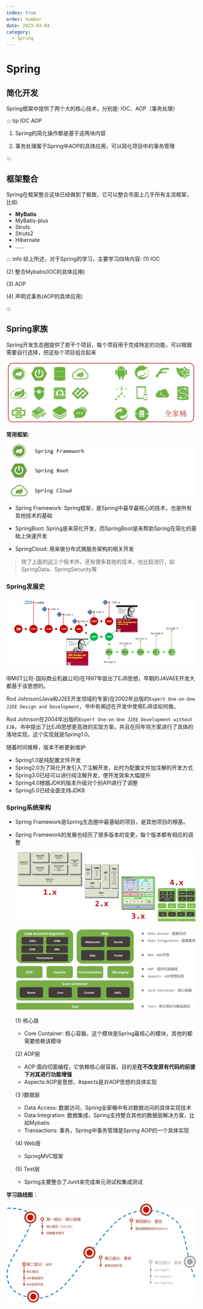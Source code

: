 ```yaml
---
index: true
order: number
date: 2023-04-04
category: 
  - Spring
---
```


# Spring
<!-- more -->

## 简化开发

Spring框架中提供了两个大的核心技术，分别是: IOC、AOP（事务处理）

::: tip IOC AOP

1. Spring的简化操作都是基于这两块内容

2. 事务处理属于Spring中AOP的具体应用，可以简化项目中的事务管理

:::

## 框架整合

Spring在框架整合这块已经做到了极致，它可以整合市面上几乎所有主流框架，比如:

* **MyBatis**
* MyBatis-plus
* Struts
* Struts2
* Hibernate
* ……

::: info 综上所述，对于Spring的学习，主要学习四块内容:
(1) IOC  

(2) 整合Mybatis(IOC的具体应用)  

(3) AOP  

(4) 声明式事务(AOP的具体应用)  

:::

## Spring家族

Spring开发生态圈提供了若干个项目，每个项目用于完成特定的功能，可以根据需要自行选择，把这些个项目组合起来

![ ](./assets/readme/image-20210729171850181.png)

**常用框架:**

![ ](./assets/readme/1629714811435.png)

* Spring Framework: Spring框架，是Spring中最早最核心的技术，也是所有其他技术的基础  

* SpringBoot: Spring是来简化开发，而SpringBoot是来帮助Spring在简化的基础上快速开发  

* SpringCloud: 用来做分布式微服务架构的相关开发  

> 除了上面的这三个技术外，还有很多其他的技术，也比较流行，如SpringData、SpringSecurity等
  
### Spring发展史

![ ](./assets/readme/image-20210729171926576.png)

IBM(IT公司-国际商业机器公司)在1997年提出了EJB思想，早期的JAVAEE开发大都基于该思想的。  

Rod Johnson(Java和J2EE开发领域的专家)在2002年出版的`Expert One-on-One J2EE Design and Development`，书中有阐述在开发中使用EJB该如何做。  

Rod Johnson在2004年出版的`Expert One-on-One J2EE Development without EJB`，书中提出了比EJB思想更高效的实现方案，并且在同年将方案进行了具体的落地实现，这个实现就是Spring1.0。  

随着时间推移，版本不断更新维护  

* Spring1.0是纯配置文件开发
* Spring2.0为了简化开发引入了注解开发，此时为配置文件加注解的开发方式
* Spring3.0已经可以进行纯注解开发，使开发效率大幅提升
* Spring4.0根据JDK的版本升级对个别API进行了调整
* Spring5.0已经全面支持JDK8

### Spring系统架构

* Spring Framework是Spring生态圈中最基础的项目，是其他项目的根基。

* Spring Framework的发展也经历了很多版本的变更，每个版本都有相应的调整

  ![ ](./assets/readme/image-20210729172153796.png)

  ![ ](./assets/readme/1629720945720.png)

  (1) 核心层

  * Core Container: 核心容器，这个模块是Spring最核心的模块，其他的都需要依赖该模块

  (2) AOP层

  * AOP:面向切面编程，它依赖核心层容器，目的是**在不改变原有代码的前提下对其进行功能增强**
  * Aspects:AOP是思想，Aspects是对AOP思想的具体实现

  (3 )数据层

  * Data Access: 数据访问，Spring全家桶中有对数据访问的具体实现技术
  * Data Integration: 数据集成，Spring支持整合其他的数据层解决方案，比如Mybatis
  * Transactions: 事务，Spring中事务管理是Spring AOP的一个具体实现

  (4) Web层

  * SpringMVC框架

  (5) Test层

  * Spring主要整合了Junit来完成单元测试和集成测试

**学习路线图**：

![ ](./assets/readme/1629722300996.png)
